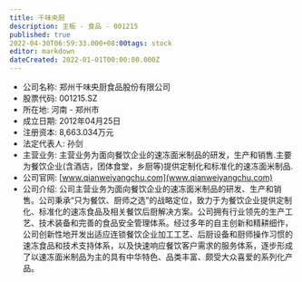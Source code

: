 ```yaml
---
title: 千味央厨
description: 主板 - 食品 - 001215
published: true
2022-04-30T06:59:33.000+08:00tags: stock
editor: markdown
dateCreated: 2022-01-01T00:00:00.000Z
---
```


- 公司名称: 郑州千味央厨食品股份有限公司
- 股票代码: 001215.SZ
- 所在地: 河南 - 郑州市
- 成立日期: 2012年04月25日
- 注册资本: 8,663.034万元
- 法定代表人: 孙剑
- 主营业务: 主营业务为面向餐饮企业的速冻面米制品的研发，生产和销售.主要为餐饮企业(含酒店，团体食堂，乡厨等)提供定制化和标准化的速冻面米制品.
- 公司官网: [www.qianweiyangchu.com](www.qianweiyangchu.com)
- 公司介绍: 公司主营业务为面向餐饮企业的速冻面米制品的研发、生产和销售。公司秉承“只为餐饮、厨师之选”的战略定位，致力于为餐饮企业提供定制化、标准化的速冻食品及相关餐饮后厨解决方案。公司拥有行业领先的生产工艺、技术装备和完善的食品安全管理体系。经过多年的自主创新和精耕细作，公司创新性地开发出适应连锁餐饮企业加工工艺、后厨设备和厨师操作习惯的速冻食品和技术支持体系，以及快速响应餐饮客户需求的服务体系，逐步形成了以速冻面米制品为主的具有中华特色、品类丰富、颇受大众喜爱的系列化产品。


